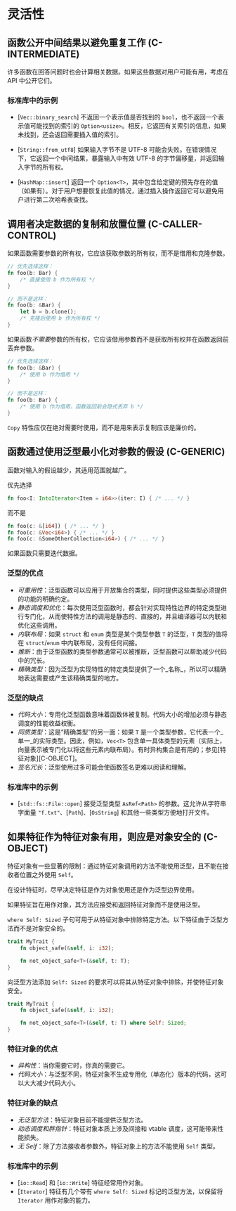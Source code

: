 # 灵活性

## 函数公开中间结果以避免重复工作 (C-INTERMEDIATE)

许多函数在回答问题时也会计算相关数据。如果这些数据对用户可能有用，考虑在 API 中公开它们。

### 标准库中的示例

- [`Vec::binary_search`] 不返回一个表示值是否找到的 `bool`，也不返回一个表示值可能找到的索引的 `Option<usize>`。相反，它返回有关索引的信息，如果未找到，还会返回需要插入值的索引。

- [`String::from_utf8`] 如果输入字节不是 UTF-8 可能会失败。在错误情况下，它返回一个中间结果，暴露输入中有效 UTF-8 的字节偏移量，并返回输入字节的所有权。

- [`HashMap::insert`] 返回一个 `Option<T>`，其中包含给定键的预先存在的值（如果有）。对于用户想要恢复此值的情况，通过插入操作返回它可以避免用户进行第二次哈希表查找。

## 调用者决定数据的复制和放置位置 (C-CALLER-CONTROL)

如果函数需要参数的所有权，它应该获取参数的所有权，而不是借用和克隆参数。

```rust
// 优先选择这样：
fn foo(b: Bar) {
    /* 直接使用 b 作为所有权 */
}

// 而不是这样：
fn foo(b: &Bar) {
    let b = b.clone();
    /* 克隆后使用 b 作为所有权 */
}
```

如果函数*不需要*参数的所有权，它应该借用参数而不是获取所有权并在函数返回前丢弃参数。

```rust
// 优先选择这样：
fn foo(b: &Bar) {
    /* 使用 b 作为借用 */
}

// 而不是这样：
fn foo(b: Bar) {
    /* 使用 b 作为借用，函数返回前会隐式丢弃 b */
}
```

`Copy` 特性应仅在绝对需要时使用，而不是用来表示复制应该是廉价的。

## 函数通过使用泛型最小化对参数的假设 (C-GENERIC)

函数对输入的假设越少，其适用范围就越广。

优先选择

```rust
fn foo<I: IntoIterator<Item = i64>>(iter: I) { /* ... */ }
```

而不是

```rust
fn foo(c: &[i64]) { /* ... */ }
fn foo(c: &Vec<i64>) { /* ... */ }
fn foo(c: &SomeOtherCollection<i64>) { /* ... */ }
```

如果函数只需要迭代数据。

### 泛型的优点

- _可重用性_：泛型函数可以应用于开放集合的类型，同时提供这些类型必须提供的功能的明确约定。
- _静态调度和优化_：每次使用泛型函数时，都会针对实现特性边界的特定类型进行专门化，从而使特性方法的调用是静态的、直接的，并且编译器可以内联和优化这些调用。
- _内联布局_：如果 `struct` 和 `enum` 类型是某个类型参数 `T` 的泛型，`T` 类型的值将在 `struct`/`enum` 中内联布局，没有任何间接。
- _推断_：由于泛型函数的类型参数通常可以被推断，泛型函数可以帮助减少代码中的冗长。
- _精确类型_：因为泛型为实现特性的特定类型提供了一个_名称_，所以可以精确地表达需要或产生该精确类型的地方。

### 泛型的缺点

- _代码大小_：专用化泛型函数意味着函数体被复制。代码大小的增加必须与静态调度的性能收益权衡。
- _同质类型_：这是“精确类型”的另一面：如果 `T` 是一个类型参数，它代表一个_单一_的实际类型。因此，例如，`Vec<T>` 包含单一具体类型的元素（实际上，向量表示被专门化以将这些元素内联布局）。有时异构集合是有用的；参见[特征对象][C-OBJECT]。
- _签名冗长_：泛型使用过多可能会使函数签名更难以阅读和理解。

### 标准库中的示例

- [`std::fs::File::open`] 接受泛型类型 `AsRef<Path>` 的参数。这允许从字符串字面量 `"f.txt"`、[`Path`]、[`OsString`] 和其他一些类型方便地打开文件。

## 如果特征作为特征对象有用，则应是对象安全的 (C-OBJECT)

特征对象有一些显著的限制：通过特征对象调用的方法不能使用泛型，且不能在接收者位置之外使用 `Self`。

在设计特征时，尽早决定特征是作为对象使用还是作为泛型边界使用。

如果特征旨在用作对象，其方法应接受和返回特征对象而不是使用泛型。

`where Self: Sized` 子句可用于从特征对象中排除特定方法。以下特征由于泛型方法而不是对象安全的。

```rust
trait MyTrait {
    fn object_safe(&self, i: i32);

    fn not_object_safe<T>(&self, t: T);
}
```

向泛型方法添加 `Self: Sized` 的要求可以将其从特征对象中排除，并使特征对象安全。

```rust
trait MyTrait {
    fn object_safe(&self, i: i32);

    fn not_object_safe<T>(&self, t: T) where Self: Sized;
}
```

### 特征对象的优点

- _异构性_：当你需要它时，你真的需要它。
- _代码大小_：与泛型不同，特征对象不生成专用化（单态化）版本的代码，这可以大大减少代码大小。

### 特征对象的缺点

- _无泛型方法_：特征对象目前不能提供泛型方法。
- _动态调度和胖指针_：特征对象本质上涉及间接和 vtable 调度，这可能带来性能损失。
- _无 Self_：除了方法接收者参数外，特征对象上的方法不能使用 `Self` 类型。

### 标准库中的示例

- [`io::Read`] 和 [`io::Write`] 特征经常用作对象。
- [`Iterator`] 特征有几个带有 `where Self: Sized` 标记的泛型方法，以保留将 `Iterator` 用作对象的能力。